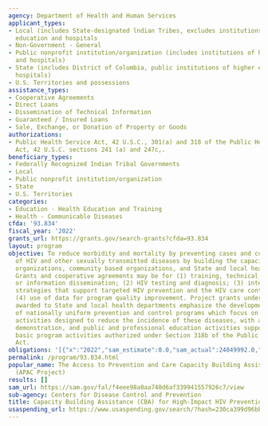 ```yaml
---
agency: Department of Health and Human Services
applicant_types:
- Local (includes State-designated lndian Tribes, excludes institutions of higher
  education and hospitals
- Non-Government - General
- Public nonprofit institution/organization (includes institutions of higher education
  and hospitals)
- State (includes District of Columbia, public institutions of higher education and
  hospitals)
- U.S. Territories and possessions
assistance_types:
- Cooperative Agreements
- Direct Loans
- Dissemination of Technical Information
- Guaranteed / Insured Loans
- Sale, Exchange, or Donation of Property or Goods
authorizations:
- Public Health Service Act, 42 U.S.C., 301(a) and 318 of the Public Health Service
  Act, 42 U.S.C. sections 241 (a) and 247c,.
beneficiary_types:
- Federally Recognized Indian Tribal Governments
- Local
- Public nonprofit institution/organization
- State
- U.S. Territories
categories:
- Education - Health Education and Training
- Health - Communicable Diseases
cfda: '93.834'
fiscal_year: '2022'
grants_url: https://grants.gov/search-grants?cfda=93.834
layout: program
objective: To reduce morbidity and mortality by preventing cases and complications
  of HIV and other sexually transmitted diseases by building the capacity of healthcare
  organizations, community based organizations, and State and local health departments.
  Grants and cooperative agreements may be for (1) training, technical assistance,
  or information dissemination; (2) HIV testing and diagnosis; (3) interventions and
  strategies that support targeted HIV prevention and the HIV care continuum; and
  (4) use of data for program quality improvement. Project grants under Section 318c
  awarded to State and local health departments emphasize the development and implementation
  of nationally uniform prevention and control programs which focus on disease intervention
  activities designed to reduce the incidence of these diseases, with applied research,
  demonstration, and public and professional education activities supporting these
  basic program activities authorized under Section 318b of the Public Health Service
  Act.
obligations: '[{"x":"2022","sam_estimate":0.0,"sam_actual":24049992.0,"usa_spending_actual":24049992.0},{"x":"2023","sam_estimate":24049992.0,"sam_actual":0.0,"usa_spending_actual":24049992.0},{"x":"2024","sam_estimate":24049992.0,"sam_actual":0.0,"usa_spending_actual":5968414.0}]'
permalink: /program/93.834.html
popular_name: The Access to Prevention and Care Capacity Building Assistant Project
  (APAC Project)
results: []
sam_url: https://sam.gov/fal/f4eee98a0aa740d6af339941557926c7/view
sub-agency: Centers for Disease Control and Prevention
title: Capacity Building Assistance (CBA) for High-Impact HIV Prevention
usaspending_url: https://www.usaspending.gov/search/?hash=230ca399d96bb6edef832d5ab7d563e6
---
```

